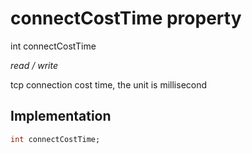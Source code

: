 


# connectCostTime property







int connectCostTime
  
_<span class="feature">read / write</span>_



<p>tcp connection cost time, the unit is millisecond</p>



## Implementation

```dart
int connectCostTime;
```








